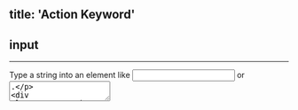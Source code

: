 title: 'Action Keyword'
---

## input
---
Type a string into an element like <input type="text" /> or <textarea>.

```C 
// <input id="link" class="case" />
input 'div#link.case' by "hello world.";
```
<br>

## click 
---
Click a HTML element.
```C
        // <a href="...">Text</a>
        click 'a';
```
```
// <a id="link" href="...">Text</a>
click 'a#link';
```
<br>

## dbclick 
---
Double click a HTML element.
```C
// <div id="link" class="case">Text</div>
dblclick 'div#link.case';
```
<br>

## rclick 
---
Right click a HTML element.
```C
// <div id="link" class="case">Text</div>
rclick 'div#link.case';
```
<br>

## move 
---
Trigger move enter/leave events on a HTML element.Like the `Highlight` keyword in Selenium.
<br>

## hold
---
Hold an element by mouse.
<br>

## drop
---
Release an element by mouse.
<br>

## scroll
---
Move an element to the center of the screen.
<br>

## jumpto
---
Jump to a complete URL.

```C
jumpto "deepin.org"  ×
jumpto "www.deepin.org"  ×
jumpto "http://www.deepin.org"  √
```
<br>

## forward
---
<br>

## back
---
<br>

## upload
---
<br>